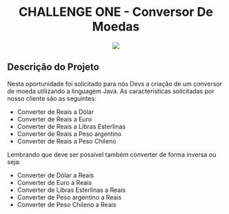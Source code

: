 <h1 align="center">CHALLENGE ONE - Conversor De Moedas</h1>
<p align="center">
  <img src="https://github.com/GaabrielB025/challenge-one-conversor/assets/109917480/c3696272-ac50-4545-a5d5-2fe56c69aaf6" />
</p>

## Descrição do Projeto
Nesta oportunidade foi solicitado para nós Devs a criação de um conversor de moeda utilizando a linguagem Java. As características solicitadas por nosso cliente são as seguintes:
- Converter de Reais a Dólar
- Converter de Reais a Euro
- Converter de Reais a Libras Esterlinas
- Converter de Reais a Peso argentino
- Converter de Reais a Peso Chileno

Lembrando que deve ser possível também converter de forma inversa ou seja:
- Converter de Dólar a Reais
- Converter de Euro a Reais
- Converter de Libras Esterlinas a Reais
- Converter de Peso argentino a  Reais
- Converter de Peso Chileno a Reais
